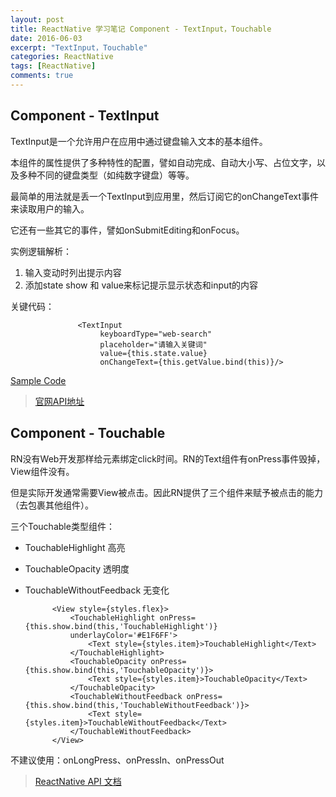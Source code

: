 ```yaml
---
layout: post
title: ReactNative 学习笔记 Component - TextInput，Touchable
date: 2016-06-03
excerpt: "TextInput，Touchable"
categories: ReactNative
tags: [ReactNative]
comments: true
---
```


## Component - TextInput

TextInput是一个允许用户在应用中通过键盘输入文本的基本组件。

本组件的属性提供了多种特性的配置，譬如自动完成、自动大小写、占位文字，以及多种不同的键盘类型（如纯数字键盘）等等。

最简单的用法就是丢一个TextInput到应用里，然后订阅它的onChangeText事件来读取用户的输入。

它还有一些其它的事件，譬如onSubmitEditing和onFocus。



实例逻辑解析：

1. 输入变动时列出提示内容
2. 添加state show 和 value来标记提示显示状态和input的内容

关键代码：

                   <TextInput
                        keyboardType="web-search"
                        placeholder="请输入关键词"
                        value={this.state.value}
                        onChangeText={this.getValue.bind(this)}/>
    
    
    

[Sample Code](https://github.com/vivianking6855/ReactNativeProject/blob/rncomponent/TwoReactNative/app/TextInputLesson.js)

> [官网API地址](http://reactnative.cn/docs/0.26/textinput.html#content)


## Component - Touchable
RN没有Web开发那样给元素绑定click时间。RN的Text组件有onPress事件毁掉，View组件没有。

但是实际开发通常需要View被点击。因此RN提供了三个组件来赋予被点击的能力（去包裹其他组件）。

三个Touchable类型组件：

- TouchableHighlight 高亮

- TouchableOpacity 透明度

- TouchableWithoutFeedback 无变化


            <View style={styles.flex}>
                <TouchableHighlight onPress={this.show.bind(this,'TouchableHighlight')}
                underlayColor='#E1F6FF'>
                    <Text style={styles.item}>TouchableHighlight</Text>
                </TouchableHighlight>
                <TouchableOpacity onPress={this.show.bind(this,'TouchableOpacity')}>
                    <Text style={styles.item}>TouchableOpacity</Text>
                </TouchableOpacity>
                <TouchableWithoutFeedback onPress={this.show.bind(this,'TouchableWithoutFeedback')}>
                    <Text style={styles.item}>TouchableWithoutFeedback</Text>
                </TouchableWithoutFeedback>
            </View>

不建议使用：onLongPress、onPressIn、onPressOut


> [ReactNative API 文档](http://reactnative.cn/docs/0.26/getting-started.html)
